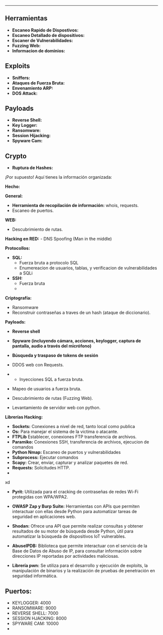 
---


## Herramientas

- **Escaneo Rapido de Dispostivos:**
- **Escaneo Detallado de dispositivos:**
- **Escaner de Vulnerabilidades:**
- **Fuzzing Web:**
- **Informacion de dominios:**

## Exploits 

- **Sniffers:**
- **Ataques de Fuerza Bruta:**
- **Envenamiento ARP:**
- **DOS Attack:**

## Payloads 

- **Reverse Shell:**
- **Key Logger:**
- **Ransomware:**
- **Session Hijacking:**
- **Spyware Cam:**


## Crypto 

- **Ruptura de Hashes:**





























¡Por supuesto! Aquí tienes la información organizada:

**Hecho:**


**General:**
- **Herramienta de recopilación de información:** whois,  requests.
- Escaneo de puertos.


**WEB:**
- Descubrimiento de rutas.


**Hacking en RED:**
	- DNS Spoofing (Man in the middle)


**Protocollos:**
- **SQL:**
	- Fuerza bruta a protocolo SQL
	- Enumereacion  de usuarios, tablas, y verificacion de vulnerabilidades a SQLi
- **SSH:**
	- Fuerza bruta
	- 


**Criptografía:**
- Ransomware
- Reconstruir contraseñas a traves de un hash (ataque de diccionario).




**Payloads:**
- **Reverse shell**
- **Spyware (incluyendo cámara, acciones, keylogger, captura de pantalla, audio a través del micrófono)**
- **Búsqueda y traspaso de tokens de sesión**





 - DDOS web con Requests. 
 - - Inyecciones SQL a fuerza bruta. 
 - Mapeo de usuarios a fuerza bruta. 
 - Descubrimiento de rutas (Fuzzing Web). 
 - Levantamiento de servidor web con python.





 **Librerías Hacking:**
- **Sockets:** Conexiones a nivel de red, tanto local como publica
- **Os:** Para manejar el sistema de la victima o atacante.
- **FTPLib** Establecer, conexiones FTP transferencia de archivos.
- **Paramiko:** Conexiones SSH, transferencia de archivos, ejecucion de comandos
- **Python Nmap:** Escaneo de puertos y vulnerabilidades 
- **Subprocess:** Ejecutar comandos
- **Scapy:** Crear, enviar, capturar y analizar paquetes de red.
- **Requests:** Solicitudes HTTP.
- 
xd





- **Pyrit:** Utilizada para el cracking de contraseñas de redes Wi-Fi protegidas con WPA/WPA2.
    
- **OWASP Zap y Burp Suite:** Herramientas con APIs que permiten interactuar con ellas desde Python para automatizar tareas de seguridad en aplicaciones web.
    
- **Shodan:** Ofrece una API que permite realizar consultas y obtener resultados de su motor de búsqueda desde Python, útil para automatizar la búsqueda de dispositivos IoT vulnerables.
    
- **AbuseIPDB:** Biblioteca que permite interactuar con el servicio de la Base de Datos de Abuso de IP, para consultar información sobre direcciones IP reportadas por actividades maliciosas.
    
- **Librería pwn:** Se utiliza para el desarrollo y ejecución de exploits, la manipulación de binarios y la realización de pruebas de penetración en seguridad informática.



## Puertos: 

- KEYLOGGER: 4000
- RANSOMWARE: 9000
- REVERSE SHELL: 7000
- SESSION HJACKING: 8000
- SPYWARE CAM: 10000
- 